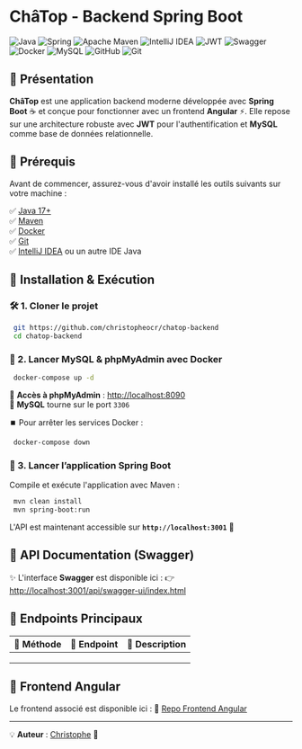 # ChâTop - Backend Spring Boot


![Java](https://img.shields.io/badge/java-%23ED8B00.svg?style=for-the-badge&logo=openjdk&logoColor=white)
![Spring](https://img.shields.io/badge/spring-%236DB33F.svg?style=for-the-badge&logo=spring&logoColor=white)
![Apache Maven](https://img.shields.io/badge/Apache%20Maven-C71A36?style=for-the-badge&logo=Apache%20Maven&logoColor=white)
![IntelliJ IDEA](https://img.shields.io/badge/IntelliJIDEA-000000.svg?style=for-the-badge&logo=intellij-idea&logoColor=white)
![JWT](https://img.shields.io/badge/JWT-black?style=for-the-badge&logo=JSON%20web%20tokens)
![Swagger](https://img.shields.io/badge/-Swagger-%23Clojure?style=for-the-badge&logo=swagger&logoColor=white)
![Docker](https://img.shields.io/badge/docker-%230db7ed.svg?style=for-the-badge&logo=docker&logoColor=white)
![MySQL](https://img.shields.io/badge/mysql-4479A1.svg?style=for-the-badge&logo=mysql&logoColor=white)
![GitHub](https://img.shields.io/badge/github-%23121011.svg?style=for-the-badge&logo=github&logoColor=white)
![Git](https://img.shields.io/badge/git-%23F05033.svg?style=for-the-badge&logo=git&logoColor=white)




## 🚀 Présentation

**ChâTop** est une application backend moderne développée avec **Spring Boot** ☕ et conçue pour fonctionner avec un frontend **Angular** ⚡.
Elle repose sur une architecture robuste avec **JWT** pour l'authentification et **MySQL** comme base de données relationnelle.

## 📌 Prérequis

Avant de commencer, assurez-vous d'avoir installé les outils suivants sur votre machine :

✅ [Java 17+](https://www.oracle.com/java/technologies/javase/jdk17-archive-downloads.html)  
✅ [Maven](https://maven.apache.org/download.cgi)  
✅ [Docker](https://www.docker.com/get-started)  
✅ [Git](https://git-scm.com/downloads)  
✅ [IntelliJ IDEA](https://www.jetbrains.com/idea/) ou un autre IDE Java

## 🔧 Installation & Exécution

### 🛠️ 1. Cloner le projet
```bash
 git https://github.com/christopheocr/chatop-backend
 cd chatop-backend
```

### 🐳 2. Lancer MySQL & phpMyAdmin avec Docker
```bash
 docker-compose up -d
```
📌 **Accès à phpMyAdmin** : [http://localhost:8090](http://localhost:8090)  
📌 **MySQL** tourne sur le port `3306`

⏹️ Pour arrêter les services Docker :
```bash
 docker-compose down
```

### 📂 3. Lancer l’application Spring Boot

Compile et exécute l'application avec Maven :
```bash
 mvn clean install
 mvn spring-boot:run
```
L'API est maintenant accessible sur **`http://localhost:3001`** 🚀

## 📜 API Documentation (Swagger)

✨ L'interface **Swagger** est disponible ici :
👉 [http://localhost:3001/api/swagger-ui/index.html](http://localhost:3001/api/swagger-ui/index.html)

## 📡 Endpoints Principaux

| 🔹 Méthode | 🔹 Endpoint           | 🔹 Description                  |
|-----------|----------------------|--------------------------------|
|   |        |  |
|     |        |        |
|   |        |       |


## 🎨 Frontend Angular
Le frontend associé est disponible ici :
🔗 [Repo Frontend Angular](https://github.com/christopheocr/back-end-en-utilisant-Java-et-Spring)


---

💡 **Auteur** : [Christophe](https://github.com/christopheocr)  🚀


